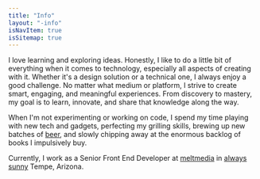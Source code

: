 ```yaml
---
title: "Info"
layout: "-info"
isNavItem: true
isSitemap: true
---
```

I love learning and exploring ideas. Honestly, I like to do a little bit of everything when it comes to technology, especially all aspects of creating with it. Whether it's a design solution or a technical one, I always enjoy a good challenge. No matter what medium or platform, I strive to create smart, engaging, and meaningful experiences. From discovery to mastery, my goal is to learn, innovate, and share that knowledge along the way.

When I'm not experimenting or working on code, I spend my time playing with new tech and gadgets, perfecting my grilling skills, brewing up new batches of [beer](#), and slowly chipping away at the enormous backlog of books I impulsively buy.

Currently, I work as a Senior Front End Developer at [meltmedia](http://www.meltmedia.com) in [always sunny](http://why.az) Tempe, Arizona.
